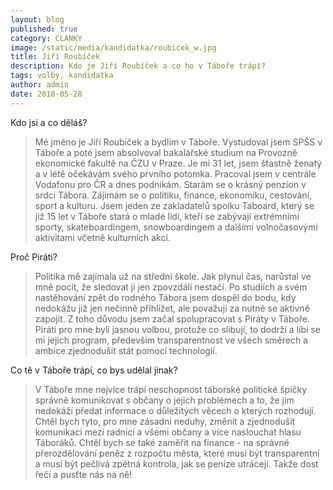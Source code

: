 ```yaml
---
layout: blog
published: true
category: CLANKY
image: /static/media/kandidatka/roubicek_w.jpg
title: Jiří Roubíček
description: Kdo je Jiří Roubíček a co ho v Táboře trápí?
tags: volby, kandidatka
author: admin
date: 2018-05-28
---
```



Kdo jsi a co děláš?

> Mé jméno je Jiří Roubíček a bydlím v Táboře.
Vystudoval jsem SPŠS v Táboře a poté jsem absolvoval bakalářské studium na Provozně ekonomické fakultě na ČZU v Praze.
Je mi 31 let, jsem šťastně ženatý a v létě očekávám svého prvního potomka.
Pracoval jsem v centrále Vodafonu pro ČR a dnes podnikám.
Starám se o krásný penzion v srdci Tábora. Zájímám se o politiku, finance, ekonomiku, cestování, sport a kulturu.
Jsem jeden ze zakladatelů spolku Taboard, který se již 15 let v Táboře stará o mladé lidi, kteří se zabývají extrémními sporty, skateboardingem, snowboardingem a dalšími volnočasovými aktivitami včetně kulturních akcí.

Proč Piráti?

> Politika mě zajímala už na střední škole.
Jak plynul čas, narůstal ve mně pocit, že sledovat ji jen zpovzdálí nestačí.
Po studiích a svém nastěhování zpět do rodného Tábora jsem dospěl do bodu, kdy nedokážu již jen nečinně přihlížet, ale považuji za nutné se aktivně zapojit.
Z toho důvodu jsem začal spolupracovat s Piráty v Táboře.
Piráti pro mne byli jasnou volbou, protože co slibují, to dodrží a líbí se mi jejich program, především transparentnost ve všech směrech a ambice zjednodušit stát pomocí technologií.

Co tě v Táboře trápí, co bys udělal jinak?

> V Táboře mne nejvíce trápí neschopnost táborské politické špičky správně komunikovat s občany o jejich problémech a to, že jim nedokáží předat informace o důležitých věcech o kterých rozhodují.
Chtěl bych tyto, pro mne zásadní neduhy, změnit a zjednodušit komunikaci mezi radnicí a všemi občany a více naslouchat hlasu Táboráků.
Chtěl bych se také zaměřit na finance - na správné přerozdělování peněz z rozpočtu města, které musí být transparentní a musí být pečlivá zpětná kontrola, jak se peníze utrácejí.
Takže dost řečí a pusťte nás na ně!
